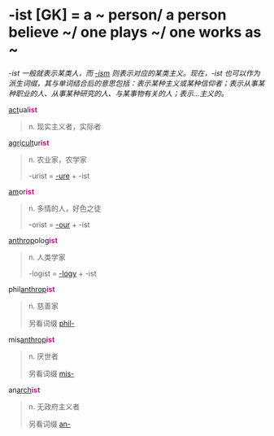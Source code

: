 # -ist [GK] = a ~ person/ a person believe ~/ one plays ~/ one works as ~

*-ist 一般就表示某类人，而 [-ism](-ism.md) 则表示对应的某类主义。现在，-ist 也可以作为派生词缀，其与单词结合后的意思包括：表示某种主义或某种信仰者；表示从事某种职业的人、从事某种研究的人、与某事物有关的人；表示...主义的。*

[act](_act_.md)ual<b style="color: #C71585;">ist</b>
> n. 现实主义者，实际者

[agr](_agr_.md)i[cult](_cult_.md)ur<b style="color: #C71585;">ist</b>
> n. 农业家，农学家
>
> -urist = [-ure](-ure.md) + -ist

[am](_am_.md)or<b style="color: #C71585;">ist</b>
> n. 多情的人，好色之徒
>
> -orist = [-our](-our.md) + -ist

[anthrop](_anthrop_.md)olog<b style="color: #C71585;">ist</b>
> n. 人类学家
>
> -logist = [-logy](-logy.md) + -ist

phil[anthrop](_anthrop_.md)<b style="color: #C71585;">ist</b>
> n. 慈善家
>
> 另看词缀 [phil-](phil-.md)

mis[anthrop](_anthrop_.md)<b style="color: #C71585;">ist</b>
> n. 厌世者
>
> 另看词缀 [mis-](mis-.md)

an[arch](_arch_.md)<b style="color: #C71585;">ist</b>
> n. 无政府主义者
>
> 另看词缀 [an-](a-.2.md)